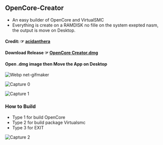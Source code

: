 ## OpenCore-Creator
- An easy builder of OpenCore and VirtualSMC
- Everything is create on a RAMDISK no fille on the system exepted nasm, the output is move on Desktop.
#### Credit: ☞ [acidanthera](https://github.com/acidanthera)
#### Download Release ☞ [OpenCore Creator.dmg ](https://github.com/chris1111/OpenCore-Creator/releases/tag/V1)

#### Open .dmg image then Move the App on Desktop
![Webp net-gifmaker](https://user-images.githubusercontent.com/6248794/88553305-200dcf80-cff3-11ea-97f6-c3dba49d363d.gif)

![Capture 0](https://user-images.githubusercontent.com/6248794/88550729-fef7af80-cfef-11ea-83e6-af116472889f.png)

![Capture 1](https://user-images.githubusercontent.com/6248794/88550516-b93ae700-cfef-11ea-92ff-2c2a9ab3acdb.png)

### How to Build
- Type 1 for build OpenCore
- Type 2 for build package Virtualsmc
- Type 3 for EXIT

![Capture 2](https://user-images.githubusercontent.com/6248794/88550518-b93ae700-cfef-11ea-97ad-62009e7d2d90.png)
